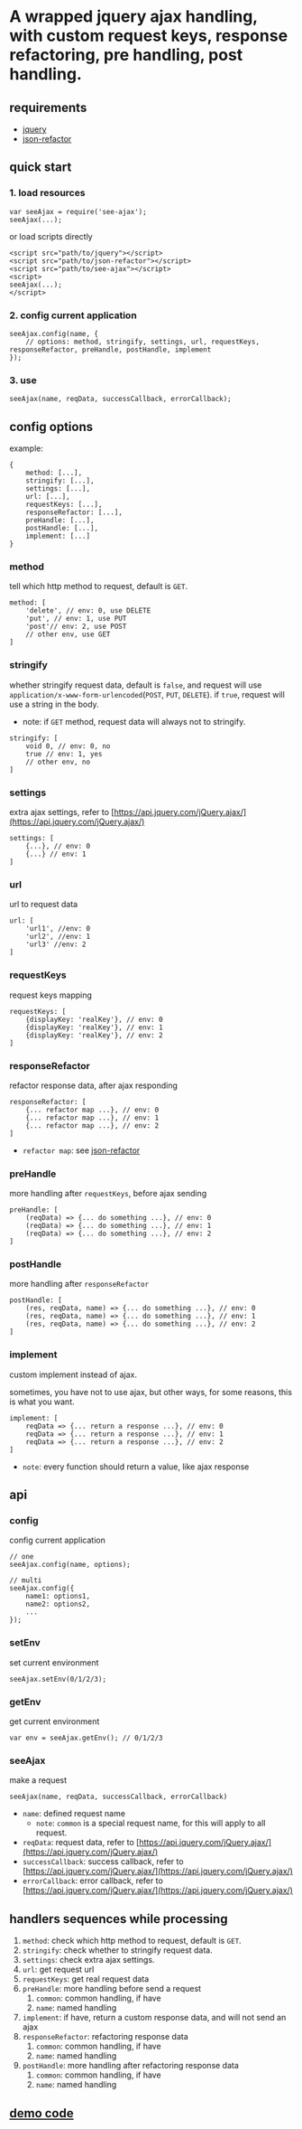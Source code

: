 # A wrapped jquery ajax handling, with custom request keys, response refactoring, pre handling, post handling.

## requirements

* [jquery](https://github.com/jquery/jquery)
* [json-refactor](https://github.com/senntyou/json-refactor)

## quick start

### 1. load resources

```
var seeAjax = require('see-ajax');
seeAjax(...);
```

or load scripts directly

```
<script src="path/to/jquery"></script>
<script src="path/to/json-refactor"></script>
<script src="path/to/see-ajax"></script>
<script>
seeAjax(...);
</script>
```

### 2. config current application

```
seeAjax.config(name, {
    // options: method, stringify, settings, url, requestKeys, responseRefactor, preHandle, postHandle, implement
});
```

### 3. use

```
seeAjax(name, reqData, successCallback, errorCallback);
```

## config options

example: 

```
{
    method: [...],
    stringify: [...],
    settings: [...],
    url: [...],
    requestKeys: [...],
    responseRefactor: [...],
    preHandle: [...],
    postHandle: [...],
    implement: [...]
}
```

### method

tell which http method to request, default is `GET`.

```
method: [
    'delete', // env: 0, use DELETE
    'put', // env: 1, use PUT
    'post'// env: 2, use POST
    // other env, use GET
]
```

### stringify

whether stringify request data, default is `false`, and request will use `application/x-www-form-urlencoded`(`POST`, `PUT`, `DELETE`).
if `true`, request will use a string in the body.

* note: if `GET` method, request data will always not to stringify.

```
stringify: [
    void 0, // env: 0, no
    true // env: 1, yes
    // other env, no
]
```

### settings

extra ajax settings, refer to [https://api.jquery.com/jQuery.ajax/](https://api.jquery.com/jQuery.ajax/)

```
settings: [
    {...}, // env: 0
    {...} // env: 1
]
```

### url

url to request data

```
url: [
    'url1', //env: 0
    'url2', //env: 1
    'url3' //env: 2
]
```

### requestKeys

request keys mapping

```
requestKeys: [
    {displayKey: 'realKey'}, // env: 0
    {displayKey: 'realKey'}, // env: 1
    {displayKey: 'realKey'}, // env: 2
]
```

### responseRefactor

refactor response data, after ajax responding

```
responseRefactor: [
    {... refactor map ...}, // env: 0
    {... refactor map ...}, // env: 1
    {... refactor map ...}, // env: 2
]
```

* `refactor map`: see [json-refactor](https://github.com/senntyou/json-refactor)

### preHandle

more handling after `requestKeys`, before ajax sending

```
preHandle: [
    (reqData) => {... do something ...}, // env: 0
    (reqData) => {... do something ...}, // env: 1
    (reqData) => {... do something ...}, // env: 2
]
```

### postHandle

more handling after `responseRefactor`

```
postHandle: [
    (res, reqData, name) => {... do something ...}, // env: 0
    (res, reqData, name) => {... do something ...}, // env: 1
    (res, reqData, name) => {... do something ...}, // env: 2
]
```

### implement

custom implement instead of ajax.
 
sometimes, you have not to use ajax, but other ways, for some reasons, this is what you want.

```
implement: [
    reqData => {... return a response ...}, // env: 0
    reqData => {... return a response ...}, // env: 1
    reqData => {... return a response ...}, // env: 2
]
```

* `note`: every function should return a value, like ajax response

## api

### config

config current application

```
// one
seeAjax.config(name, options);

// multi
seeAjax.config({
    name1: options1,
    name2: options2,
    ...
});
```

### setEnv

set current environment

```
seeAjax.setEnv(0/1/2/3);
```

### getEnv

get current environment

```
var env = seeAjax.getEnv(); // 0/1/2/3
```

### seeAjax

make a request

```
seeAjax(name, reqData, successCallback, errorCallback)
```

* `name`: defined request name
    - `note`: `common` is a special request name, for this will apply to all request.
* `reqData`: request data, refer to [https://api.jquery.com/jQuery.ajax/](https://api.jquery.com/jQuery.ajax/)
* `successCallback`: success callback, refer to [https://api.jquery.com/jQuery.ajax/](https://api.jquery.com/jQuery.ajax/)
* `errorCallback`: error callback, refer to [https://api.jquery.com/jQuery.ajax/](https://api.jquery.com/jQuery.ajax/)

## handlers sequences while processing

1. `method`: check which http method to request, default is `GET`.
2. `stringify`: check whether to stringify request data.
3. `settings`: check extra ajax settings.
4. `url`: get request url
5. `requestKeys`:  get real request data
6. `preHandle`: more handling before send a request
    1. `common`: common handling, if have
    2. `name`: named handling
7. `implement`: if have, return a custom response data, and will not send an ajax
8. `responseRefactor`: refactoring response data
    1. `common`: common handling, if have
    2. `name`: named handling
9. `postHandle`: more handling after refactoring response data
    1. `common`: common handling, if have
    2. `name`: named handling
    
## [demo code](./example)